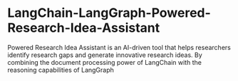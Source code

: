 # LangChain-LangGraph-Powered-Research-Idea-Assistant
Powered Research Idea Assistant is an AI-driven tool that helps researchers identify research gaps and generate innovative research ideas. By combining the document processing power of LangChain with the reasoning capabilities of LangGraph
